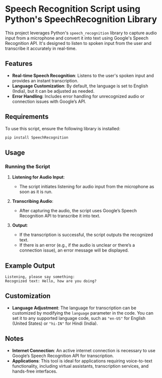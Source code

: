 # Speech Recognition Script using Python's SpeechRecognition Library

This project leverages Python's `speech_recognition` library to capture audio input from a microphone and convert it into text using Google's Speech Recognition API. It's designed to listen to spoken input from the user and transcribe it accurately in real-time.

## Features
- **Real-time Speech Recognition**: Listens to the user's spoken input and provides an instant transcription.
- **Language Customization**: By default, the language is set to English (India), but it can be adjusted as needed.
- **Error Handling**: Includes error handling for unrecognized audio or connection issues with Google’s API.

## Requirements
To use this script, ensure the following library is installed:
```bash
pip install SpeechRecognition
```
## Usage

### Running the Script

1. **Listening for Audio Input**:
   - The script initiates listening for audio input from the microphone as soon as it is run.

2. **Transcribing Audio**:
   - After capturing the audio, the script uses Google’s Speech Recognition API to transcribe it into text.

3. **Output**:
   - If the transcription is successful, the script outputs the recognized text.
   - If there is an error (e.g., if the audio is unclear or there’s a connection issue), an error message will be displayed.
## Example Output

```plaintext
Listening, please say something:
Recognized text: Hello, how are you doing?
```
## Customization

- **Language Adjustment**: The language for transcription can be customized by modifying the `language` parameter in the code. You can set it to any supported language code, such as `"en-US"` for English (United States) or `"hi-IN"` for Hindi (India).

## Notes

- **Internet Connection**: An active internet connection is necessary to use Google’s Speech Recognition API for transcription.
- **Applications**: This tool is ideal for applications requiring voice-to-text functionality, including virtual assistants, transcription services, and hands-free interfaces.

